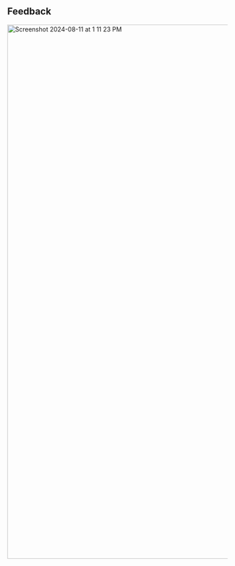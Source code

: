 ## Feedback
<img width="1223" alt="Screenshot 2024-08-11 at 1 11 23 PM" src="https://github.com/user-attachments/assets/4c4ba8a2-5a0b-4330-a82d-96bfc4db7eb8">
